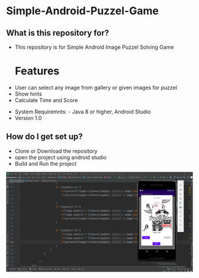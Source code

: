 # Simple-Android-Puzzel-Game
<h2>What is this repository for?</h2>
<ul>
    <li>This repository is for Simple Android Image Puzzel Solving Game</li>
    <h1>Features</h1>
    <li>User can select any image from gallery or given images for puzzel</li>
    <li>Show hints</li>
    <li> Calculate Time and Score</li>
</ul>
<ul>
    <li>System Requiremnts: - Java 8 or higher, Android Studio</li>
    <li>Version 1.0</li>
</ul>
<h2>How do I get set up?</h2>
<ul>
    <li>Clone or Download the repository</li>
    <li>open the project using android studio</li>
    <li>Build and Run the project</li>
</ul>
<img src="images/Screenshot (519).png" alt="loading screenshot"/></th>
